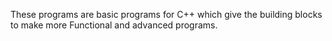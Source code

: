 These programs are basic programs for C++ which give the building blocks to make more Functional and advanced programs.
